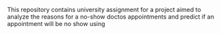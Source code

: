 This repository contains university assignment for a project aimed to analyze the reasons for a no-show doctos appointments and predict if an appointment will be no show using
